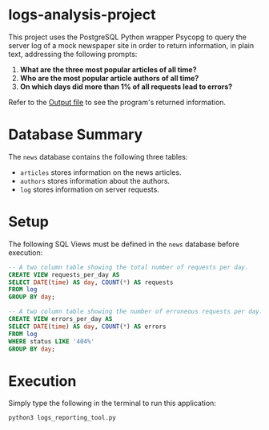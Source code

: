 # logs-analysis-project
This project uses the PostgreSQL Python wrapper Psycopg to query the server log of a mock newspaper site in order to return information, in plain text, addressing the following prompts:

1. **What are the three most popular articles of all time?**
2. **Who are the most popular article authors of all time?**
3. **On which days did more than 1% of all requests lead to errors?**

Refer to the [Output file](./output.txt) to see the program's returned information.

# Database Summary
The `news` database contains the following three tables: 
* `articles` stores information on the news articles. 
* `authors` stores information about the authors.
* `log` stores information on server requests.     

# Setup
The following SQL Views must be defined in the `news` database before execution:
```sql
-- A two column table showing the total number of requests per day.
CREATE VIEW requests_per_day AS
SELECT DATE(time) AS day, COUNT(*) AS requests
FROM log
GROUP BY day;

-- A two column table showing the number of erroneous requests per day.
CREATE VIEW errors_per_day AS
SELECT DATE(time) AS day, COUNT(*) AS errors
FROM log
WHERE status LIKE '404%'
GROUP BY day;
```
# Execution
Simply type the following in the terminal to run this application:
```shell
python3 logs_reporting_tool.py
```
